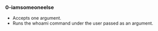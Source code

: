### 0-iamsomeoneelse
- Accepts one argument.
- Runs the whoami command under the user passed as an argument.
